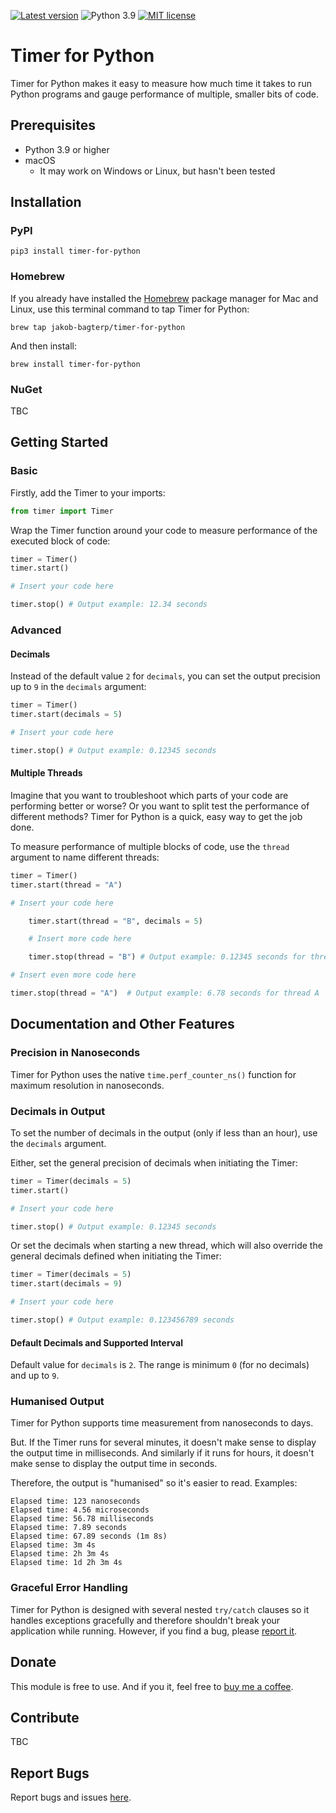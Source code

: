 [![Latest version](https://img.shields.io/static/v1?label=version&message=v0.3.4&color=yellowgreen)](https://github.com/jakob-bagterp/timer-for-python/releases)
![Python 3.9](https://img.shields.io/static/v1?label=python&message=v3.9&color=green)
[![MIT license](https://img.shields.io/static/v1?label=license&message=MIT&color=blue)](https://github.com/jakob-bagterp/timer-for-python/blob/master/LICENSE.md)

# Timer for Python
Timer for Python makes it easy to measure how much time it takes to run Python programs and gauge performance of multiple, smaller bits of code.

## Prerequisites
* Python 3.9 or higher
* macOS
    * It may work on Windows or Linux, but hasn't been tested

## Installation
### PyPI
```shell
pip3 install timer-for-python
```

### Homebrew
If you already have installed the [Homebrew](https://brew.sh) package manager for Mac and Linux, use this terminal command to tap Timer for Python:

```shell
brew tap jakob-bagterp/timer-for-python
```

And then install:

```shell
brew install timer-for-python
```

### NuGet
TBC

## Getting Started
### Basic
Firstly, add the Timer to your imports:

```python
from timer import Timer
```

Wrap the Timer function around your code to measure performance of the executed block of code:

```python
timer = Timer()
timer.start()

# Insert your code here

timer.stop() # Output example: 12.34 seconds
```

### Advanced
#### Decimals
Instead of the default value `2` for `decimals`, you can set the output precision up to `9` in the `decimals` argument:

```python
timer = Timer()
timer.start(decimals = 5)

# Insert your code here

timer.stop() # Output example: 0.12345 seconds
```

#### Multiple Threads
Imagine that you want to troubleshoot which parts of your code are performing better or worse? Or you want to split test the performance of different methods? Timer for Python is a quick, easy way to get the job done.

To measure performance of multiple blocks of code, use the `thread` argument to name different threads:

```python
timer = Timer()
timer.start(thread = "A")

# Insert your code here

    timer.start(thread = "B", decimals = 5)

    # Insert more code here

    timer.stop(thread = "B") # Output example: 0.12345 seconds for thread B

# Insert even more code here

timer.stop(thread = "A")  # Output example: 6.78 seconds for thread A
```

## Documentation and Other Features
### Precision in Nanoseconds
Timer for Python uses the native `time.perf_counter_ns()` function for maximum resolution in nanoseconds.

### Decimals in Output
To set the number of decimals in the output (only if less than an hour), use the `decimals` argument.

Either, set the general precision of decimals when initiating the Timer:

```python
timer = Timer(decimals = 5)
timer.start()

# Insert your code here

timer.stop() # Output example: 0.12345 seconds
```

Or set the decimals when starting a new thread, which will also override the general decimals defined when initiating the Timer:

```python
timer = Timer(decimals = 5)
timer.start(decimals = 9)

# Insert your code here

timer.stop() # Output example: 0.123456789 seconds
```

#### Default Decimals and Supported Interval
Default value for `decimals` is `2`. The range is minimum `0` (for no decimals) and up to `9`.

### Humanised Output
Timer for Python supports time measurement from nanoseconds to days.

But. If the Timer runs for several minutes, it doesn't make sense to display the output time in milliseconds. And similarly if it runs for hours, it doesn't make sense to display the output time in seconds.

Therefore, the output is "humanised" so it's easier to read. Examples:

```
Elapsed time: 123 nanoseconds
Elapsed time: 4.56 microseconds
Elapsed time: 56.78 milliseconds
Elapsed time: 7.89 seconds
Elapsed time: 67.89 seconds (1m 8s)
Elapsed time: 3m 4s
Elapsed time: 2h 3m 4s
Elapsed time: 1d 2h 3m 4s
```

### Graceful Error Handling
Timer for Python is designed with several nested `try/catch` clauses so it handles exceptions gracefully and therefore shouldn't break your application while running. However, if you find a bug, please [report it](https://github.com/jakob-bagterp/timer-for-python/issues).

## Donate
This module is free to use. And if you it, feel free to [buy me a coffee](https://github.com/sponsors/jakob-bagterp).

## Contribute
TBC

## Report Bugs
Report bugs and issues [here](https://github.com/jakob-bagterp/timer-for-python/issues).
